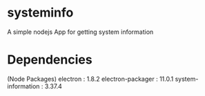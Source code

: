 # systeminfo
  A simple nodejs App for getting system information

# Dependencies
  (Node Packages)
  electron : 1.8.2
  electron-packager : 11.0.1
  system-information : 3.37.4
